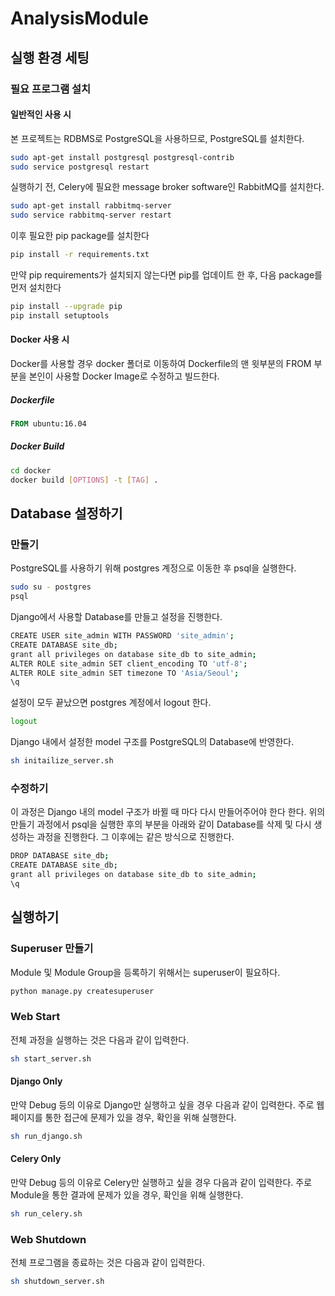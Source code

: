 # AnalysisModule

## 실행 환경 세팅

### 필요 프로그램 설치

#### 일반적인 사용 시

본 프로젝트는 RDBMS로 PostgreSQL을 사용하므로, PostgreSQL를 설치한다.

```bash
sudo apt-get install postgresql postgresql-contrib
sudo service postgresql restart
```

실행하기 전, Celery에 필요한 message broker software인 RabbitMQ를 설치한다.

```bash
sudo apt-get install rabbitmq-server
sudo service rabbitmq-server restart
```

이후 필요한 pip package를 설치한다
```bash
pip install -r requirements.txt
```

만약 pip requirements가 설치되지 않는다면 pip를 업데이트 한 후, 다음 package를 먼저 설치한다
```bash
pip install --upgrade pip
pip install setuptools
```

#### Docker 사용 시

Docker를 사용할 경우 docker 폴더로 이동하여 Dockerfile의 맨 윗부분의 FROM 부분을 본인이 사용할 Docker Image로 수정하고 빌드한다.

##### Dockerfile
```Dockerfile
FROM ubuntu:16.04
```

##### Docker Build
```bash
cd docker
docker build [OPTIONS] -t [TAG] .
```


## Database 설정하기

### 만들기

PostgreSQL를 사용하기 위해 postgres 계정으로 이동한 후 psql을 실행한다.
```bash
sudo su - postgres
psql
```

Django에서 사용할 Database를 만들고 설정을 진행한다.
```bash
CREATE USER site_admin WITH PASSWORD 'site_admin';
CREATE DATABASE site_db;
grant all privileges on database site_db to site_admin;
ALTER ROLE site_admin SET client_encoding TO 'utf-8';
ALTER ROLE site_admin SET timezone TO 'Asia/Seoul';
\q
```

설정이 모두 끝났으면 postgres 계정에서 logout 한다.
```bash
logout
```

Django 내에서 설정한 model 구조를 PostgreSQL의 Database에 반영한다.
```bash
sh initailize_server.sh
```


### 수정하기

이 과정은 Django 내의 model 구조가 바뀔 때 마다 다시 만들어주어야 한다 한다.
위의 만들기 과정에서 psql을 실행한 후의 부분을 아래와 같이 Database를 삭제 및 다시 생성하는 과정을 진행한다. 그 이후에는 같은 방식으로 진행한다.
```bash
DROP DATABASE site_db;
CREATE DATABASE site_db;
grant all privileges on database site_db to site_admin;
\q
```



## 실행하기

### Superuser 만들기
Module 및 Module Group을 등록하기 위해서는 superuser이 필요하다.
```bash
python manage.py createsuperuser
```

### Web Start
전체 과정을 실행하는 것은 다음과 같이 입력한다.
```bash
sh start_server.sh
```

#### Django Only
만약 Debug 등의 이유로 Django만 실행하고 싶을 경우 다음과 같이 입력한다. 주로 웹 페이지를 통한 접근에 문제가 있을 경우, 확인을 위해 실행한다.
```bash
sh run_django.sh
```

#### Celery Only
만약 Debug 등의 이유로 Celery만 실행하고 싶을 경우 다음과 같이 입력한다. 주로 Module을 통한 결과에 문제가 있을 경우, 확인을 위해 실행한다.
```bash
sh run_celery.sh
```

### Web Shutdown
전체 프로그램을 종료하는 것은 다음과 같이 입력한다.
```bash
sh shutdown_server.sh
```
